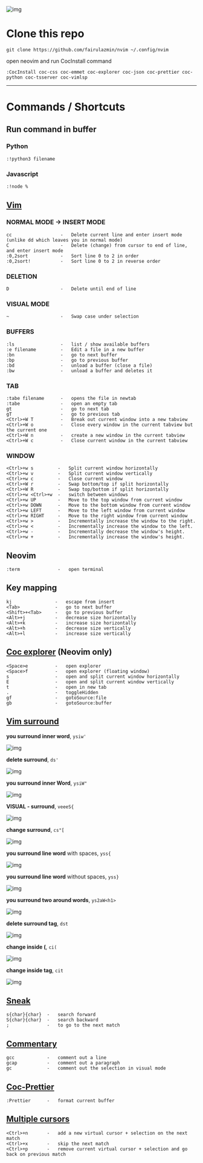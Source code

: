 ![img](https://github.com/fairulazmin/nvim/blob/main/screenshot.png)

# Clone this repo
```
git clone https://github.com/fairulazmin/nvim ~/.config/nvim
```

open neovim and run CocInstall command
```
:CocInstall coc-css coc-emmet coc-explorer coc-json coc-prettier coc-python coc-tsserver coc-vimlsp
```
---

# Commands / Shortcuts
## Run command in buffer
### Python
```
:!python3 filename
```
### Javascript
```
:!node %
```

## [Vim](https://gist.github.com/tuxfight3r/0dca25825d9f2608714b)
### NORMAL MODE -> INSERT MODE
```
cc                  -   Delete current line and enter insert mode (unlike dd which leaves you in normal mode)
C                   -   Delete (change) from cursor to end of line, and enter insert mode
:0,2sort            -   Sort line 0 to 2 in order
:0,2sort!           -   Sort line 0 to 2 in reverse order
```
### DELETION
```
D                   -   Delete until end of line
```
### VISUAL MODE
```
~                   -   Swap case under selection
```
### BUFFERS
```
:ls                 -   list / show available buffers
:e filename         -   Edit a file in a new buffer
:bn                 -   go to next buffer
:bp                 -   go to previous buffer
:bd                 -   unload a buffer (close a file)
:bw                 -   unload a buffer and deletes it
```
### TAB
```
:tabe filename      -   opens the file in newtab
:tabe               -   open an empty tab
gt                  -   go to next tab
gT                  -   go to previous tab
<Ctrl>+W T          -   Break out current window into a new tabview
<Ctrl>+W o          -   Close every window in the current tabview but the current one
<Ctrl>+W n          -   create a new window in the current tabview
<Ctrl>+W c          -   Close current window in the current tabview
```
### WINDOW
```
<Ctrl>+w s         -   Split current window horizontally
<Ctrl>+w v         -   Split current window vertically
<Ctrl>+w c         -   Close current window
<Ctrl>+W r         -   Swap bottom/top if split horizontally
<Ctrl>+W R         -   Swap top/bottom if split horizontally
<Ctrl>+w <Ctrl>+w  -   switch between windows
<Ctrl>+w UP        -   Move to the top window from current window
<Ctrl>+w DOWN      -   Move to the bottom window from current window
<Ctrl>+w LEFT      -   Move to the left window from current window
<Ctrl>+w RIGHT     -   Move to the right window from current window
<Ctrl>+w >         -   Incrementally increase the window to the right.
<Ctrl>+w <         -   Incrementally increase the window to the left.
<Ctrl>+w -         -   Incrementally decrease the window's height.
<Ctrl>+w +         -   Incrementally increase the window's height.
```
## Neovim
```
:term              -   open terminal
```

## Key mapping
```
kj                -   escape from insert
<Tab>             -   go to next buffer
<Shift>+<Tab>     -   go to previous buffer
<Alt>+j           -   decrease size horizontally
<Alt>+k           -   increase size horizontally
<Alt>+h           -   decrease size vertically
<Alt>+l           -   increase size vertically
```

## [Coc explorer](https://github.com/weirongxu/coc-explorer) (Neovim only)
```
<Space>e          -   open explorer
<Space>f          -   open explorer (floating window)
s                 -   open and split current window horizontally
E                 -   open and split current window vertically
t                 -   open in new tab
.                 -   toggleHidden
gf                -   gotoSource:file
gb                -   gotoSource:buffer

```

## [Vim surround](https://github.com/tpope/vim-surround)

**you surround inner word**, `ysiw'`

![img](https://github.com/fairulazmin/note/blob/main/readme_img/ysiw.gif)

**delete surround**, `ds'`

![img](https://github.com/fairulazmin/note/blob/main/readme_img/ds.gif)

**you surround inner Word**, `ysiW"`

![img](https://github.com/fairulazmin/note/blob/main/readme_img/ysi_W.gif)

**VISUAL - surround**, `veeeS{`

![img](https://github.com/fairulazmin/note/blob/main/readme_img/v_eee_S_.gif)

**change surround**, `cs"[`

![img](https://github.com/fairulazmin/note/blob/main/readme_img/cs__.gif)

**you surround line word** with spaces, `yss{`

![img](https://github.com/fairulazmin/note/blob/main/readme_img/yss_oc.gif)

**you surround line word** without spaces, `yss}`

![img](https://github.com/fairulazmin/note/blob/main/readme_img/yss_cc.gif)

**you surround two around words**, `ys2aW<h1>`

![img](https://github.com/fairulazmin/note/blob/main/readme_img/ys2aW_tag.gif)

**delete surround tag**, `dst`

![img](https://github.com/fairulazmin/note/blob/main/readme_img/dst.gif)

**change inside (**, `ci(`

![img](https://github.com/fairulazmin/note/blob/main/readme_img/ci\(.gif)

**change inside tag**, `cit`

![img](https://github.com/fairulazmin/note/blob/main/readme_img/cit.gif)

## [Sneak](Plug 'justinmk/vim-sneak')
```
s{char}{char}  -   search forward
S{char}{char}  -   search backward
;              -   to go to the next match
```

## [Commentary](https://vimawesome.com/plugin/commentary-vim)
```
gcc            -   comment out a line
gcap           -   comment out a paragraph
gc             -   comment out the selection in visual mode
```

## [Coc-Prettier](https://github.com/neoclide/coc-prettier)
```
:Prettier      -   format current buffer
```

## [Multiple cursors](https://github.com/terryma/vim-multiple-cursors/wiki/Keystrokes-for-example-gifs)
```
<Ctrl>+n       -   add a new virtual cursor + selection on the next match
<Ctrl>+x       -   skip the next match
<Ctrl>+p       -   remove current virtual cursor + selection and go back on previous match
```
